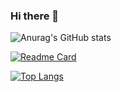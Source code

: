 ### Hi there 👋

<!--
**laddzhao/laddzhao** is a ✨ _special_ ✨ repository because its `README.md` (this file) appears on your GitHub profile.

Here are some ideas to get you started:

- 🔭 I’m currently working on ...
- 🌱 I’m currently learning ...
- 👯 I’m looking to collaborate on ...
- 🤔 I’m looking for help with ...
- 💬 Ask me about ...
- 📫 How to reach me: ...
- 😄 Pronouns: ...
- ⚡ Fun fact: ...
-->

![Anurag's GitHub stats](https://github-readme-stats.vercel.app/api?username=laddzhao&show_icons=true&theme=graywhite)

[![Readme Card](https://github-readme-stats.vercel.app/api/pin/?username=laddzhao&repo=laddzhao.github.io&theme=graywhite)](https://github.com/laddzhao/laddzhao.github.io)

[![Top Langs](https://github-readme-stats.vercel.app/api/top-langs/?username=laddzhao&layout=compact)](https://github.com/laddzhao)

